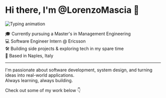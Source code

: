 # Hi there, I'm @LorenzoMascia 👋

![Typing animation](https://readme-typing-svg.demolab.com?font=Fira+Code&weight=500&size=22&pause=1000&color=58A6FF&center=true&vCenter=true&width=600&lines=Software+Engineer+%7C+Builder+%7C+Learner;Interning+at+Ericsson;Always+working+on+side+projects)

🎓 Currently pursuing a Master's in Management Engineering  
💻 Software Engineer Intern @ Ericsson  
🛠️ Building side projects & exploring tech in my spare time  
📍 Based in Naples, Italy  

---

I'm passionate about software development, system design, and turning ideas into real-world applications.  
Always learning, always building.

Check out some of my work below 👇
